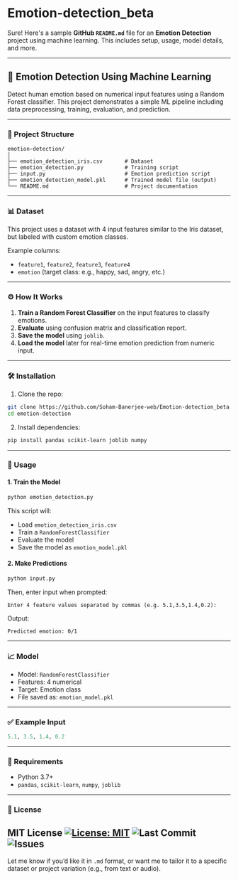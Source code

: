 # Emotion-detection_beta
Sure! Here's a sample **GitHub `README.md`** file for an **Emotion Detection** project using machine learning. This includes setup, usage, model details, and more.

---

## 🧠 Emotion Detection Using Machine Learning

Detect human emotion based on numerical input features using a Random Forest classifier. This project demonstrates a simple ML pipeline including data preprocessing, training, evaluation, and prediction.

---

### 📂 Project Structure

```
emotion-detection/
│
├── emotion_detection_iris.csv       # Dataset
├── emotion_detection.py             # Training script
├── input.py                         # Emotion prediction script
├── emotion_detection_model.pkl      # Trained model file (output)
└── README.md                        # Project documentation
```

---

### 📊 Dataset

This project uses a dataset with 4 input features similar to the Iris dataset, but labeled with custom emotion classes.

Example columns:

* `feature1`, `feature2`, `feature3`, `feature4`
* `emotion` (target class: e.g., happy, sad, angry, etc.)

---

### ⚙️ How It Works

1. **Train a Random Forest Classifier** on the input features to classify emotions.
2. **Evaluate** using confusion matrix and classification report.
3. **Save the model** using `joblib`.
4. **Load the model** later for real-time emotion prediction from numeric input.

---

### 🛠️ Installation

1. Clone the repo:

```bash
git clone https://github.com/Soham-Banerjee-web/Emotion-detection_beta.git
cd emotion-detection
```

2. Install dependencies:

```bash
pip install pandas scikit-learn joblib numpy
```

---

### 🚀 Usage

#### 1. Train the Model

```bash
python emotion_detection.py
```

This script will:

* Load `emotion_detection_iris.csv`
* Train a `RandomForestClassifier`
* Evaluate the model
* Save the model as `emotion_model.pkl`

#### 2. Make Predictions

```bash
python input.py
```

Then, enter input when prompted:

```
Enter 4 feature values separated by commas (e.g. 5.1,3.5,1.4,0.2):
```

Output:

```
Predicted emotion: 0/1
```

---

### 📈 Model

* Model: `RandomForestClassifier`
* Features: 4 numerical
* Target: Emotion class
* File saved as: `emotion_model.pkl`

---

### ✅ Example Input

```python
5.1, 3.5, 1.4, 0.2
```

---

### 📌 Requirements

* Python 3.7+
* `pandas`, `scikit-learn`, `numpy`, `joblib`

---

### 📄 License

MIT License
[![License: MIT](https://img.shields.io/badge/License-MIT-yellow.svg)](https://opensource.org/licenses/MIT)
![Last Commit](https://img.shields.io/github/last-commit/Soham-Banerjee-web/Random_Forest)
![Issues](https://img.shields.io/github/issues/Soham-Banerjee-web/Random_Forest)
---

Let me know if you’d like it in `.md` format, or want me to tailor it to a specific dataset or project variation (e.g., from text or audio).
